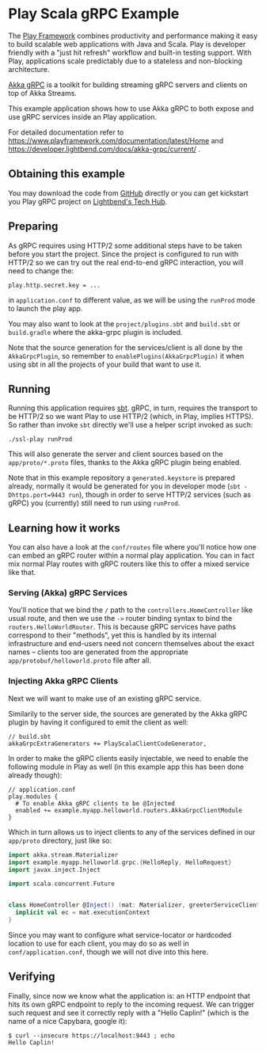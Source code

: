 # Play Scala gRPC Example

The [Play Framework](https://www.playframework.com/) combines productivity and performance making it easy to build scalable web applications with Java and Scala. Play is developer friendly with a "just hit refresh" workflow and built-in testing support. With Play, applications scale predictably due to a stateless and non-blocking architecture.

[Akka gRPC](https://developer.lightbend.com/docs/akka-grpc/current/overview.html) is a toolkit for building streaming gRPC servers and clients on top of Akka Streams.

This example application shows how to use Akka gRPC to both expose and use gRPC services inside an Play application.

For detailed documentation refer to https://www.playframework.com/documentation/latest/Home and https://developer.lightbend.com/docs/akka-grpc/current/ .

## Obtaining this example

You may download the code from [GitHub](https://github.com/playframework/play-scala-grpc-example) directly or you can 
get kickstart you Play gRPC project on [Lightbend's Tech Hub](https://developer.lightbend.com/start/?group=play&project=play-scala-grpc-example). 

 
## Preparing

As gRPC requires using HTTP/2 some additional steps have to be taken before you start the project.
Since the project is configured to run with HTTP/2 so we can try out the real end-to-end gRPC interaction,
you will need to change the:

```
play.http.secret.key = ...
``` 

in `application.conf` to different value, as we will be using the `runProd` mode to launch the play app.

You may also want to look at the `project/plugins.sbt` and `build.sbt` or `build.gradle` where the akka-grpc plugin is included. 

Note that the source generation for the services/client is all done by the `AkkaGrpcPlugin`, so remember to `enablePlugins(AkkaGrpcPlugin)` it when using sbt in all the projects of your build that want to use it.

## Running

Running this application requires [sbt](http://www.scala-sbt.org/). gRPC, in turn, requires the transport to be HTTP/2 so we want Play to use HTTP/2 (which, in Play, implies HTTPS). So rather than invoke `sbt` directly we'll use a helper script invoked as such:

```
./ssl-play runProd
```

This will also generate the server and client sources based on the `app/proto/*.proto` files, thanks to the Akka gRPC
plugin being enabled. 

Note that in this example repository a `generated.keystore` is prepared already, normally it would be generated for 
you in developer mode (`sbt -Dhttps.port=9443 run`), though in order to serve HTTP/2 services (such as gRPC) you (currently)
still need to run using `runProd`.

## Learning how it works

You can also have a look at the `conf/routes` file where you'll notice how one can embed an gRPC router within a normal
play application. You can in fact mix normal Play routes with gRPC routers like this to offer a mixed service like that.

### Serving (Akka) gRPC Services

You'll notice that we bind the `/` path to the `controllers.HomeController` like usual route,
and then we use the `->` router binding syntax to bind the `routers.HelloWorldRouter`. This is because gRPC services 
have paths correspond to their "methods", yet this is handled by its internal infrastructure and end-users need
not concern themselves about the exact names – clients too are generated from the appropriate `app/protobuf/helloworld.proto`
file after all.

### Injecting Akka gRPC Clients 

Next we will want to make use of an existing gRPC service.

Similarily to the server side, the sources are generated by the Akka gRPC plugin by having it configured to emit the client as well:

```
// build.sbt
akkaGrpcExtraGenerators += PlayScalaClientCodeGenerator,
``` 

In order to make the gRPC clients easily injectable, we need to enable the following module in Play as well (in this example app this has been done already though):

```
// application.conf
play.modules {
  # To enable Akka gRPC clients to be @Injected
  enabled += example.myapp.helloworld.routers.AkkaGrpcClientModule
}
```

Which in turn allows us to inject clients to any of the services defined in our `app/proto` directory, just like so:

```scala
import akka.stream.Materializer
import example.myapp.helloworld.grpc.{HelloReply, HelloRequest}
import javax.inject.Inject

import scala.concurrent.Future


class HomeController @Inject() (mat: Materializer, greeterServiceClient: GreeterServiceClient) extends InjectedController {
  implicit val ec = mat.executionContext
}
```

Since you may want to configure what service-locator or hardcoded location to use for each client, you may do so as well in
`conf/application.conf`, though we will not dive into this here.


## Verifying

Finally, since now we know what the application is: an HTTP endpoint that hits its own gRPC endpoint to reply to the incoming request. 
We can trigger such request and see it correctly reply with a "Hello Caplin!" (which is the name of a nice Capybara, google it):

```
$ curl --insecure https://localhost:9443 ; echo
Hello Caplin!
```
